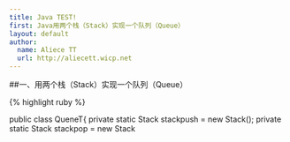 ```yaml
---
title: Java TEST!
first: Java用两个栈（Stack）实现一个队列（Queue）
layout: default
author:
  name: Aliece TT
  url: http://aliecett.wicp.net
---
```


##一、用两个栈（Stack）实现一个队列（Queue）

{% highlight ruby %}

public class QueneT{
	private static Stack<Object> stackpush = new Stack<Object>();
	private static Stack<Object> stackpop = new Stack<Object>();
	
	public void QueueT(){}
	
	public Object deQueue() {
		Object o ;
		if(stackpop.isEmpty()) {
			for(int i = 1,size=stackpush.size();i<size;i++) {
				stackpop.add(stackpush.pop());
			}
			o = stackpush.pop();
		} else {
			o = stackpop.pop();
		}
		
		return o;
	}
	
	public boolean isEmpty() {
		boolean bool = (stackpop.isEmpty() && stackpush.isEmpty());
		return bool;
	}
	
	public int size() {
		int size = stackpop.size()+ stackpush.size();
		return size;
	}
	
	public void addQueue(Object o) {
		stackpush.add(o);
	}
	
	public static void main(String[] args) {
		QueneT queue = new QueneT();
		
		queue.addQueue("1");
		queue.addQueue("2");
		queue.addQueue("3");
		
		System.out.println(queue.deQueue());
		queue.addQueue("4");
		System.out.println(queue.deQueue());
		System.out.println(queue.deQueue());
		System.out.println(queue.deQueue());
		System.out.println(queue.size());
	}

}

{% endhighlight %}

##二、换位字符串

{% highlight ruby %}

public class Anagrams {
	
	public static boolean isAnagrams(String str1, String str2) {
		boolean bool = true ;
		
		if(str1.length() == str2.length()) {
			int[] strs1 = new int [256];
			int[] strs2 = new int [256];
			
			for(int i =0,len=str1.length(); i<len; i++ ) {
				strs1[(int)str1.charAt(i)]++;
				strs2[(int)str2.charAt(i)]++;
			}
			
			for(int i=0;i<256;++i){
				if(strs1[i]!=strs2[i]){
					bool = false;
				}
			}
		} else {
			bool = false;
		}
		
		return bool;
	}
	
	public static void main(String[] args) {
		System.out.println(isAnagrams("aabbcc", "babcca"));
	}

}

{% endhighlight %}

##三、i++;++i;i--;--i;

i++：先赋值再自加；

++i：先自加再赋值;

i--：先赋值再自减；

--i：先自减再赋值.

{% highlight ruby %}

int i = 1;
i= ++i + i++ ;
System.out.println("i:"+i);//i:4

{% endhighlight %}

上面的这段代码，首先对i赋值为1，接下来进行运算i=++i + i++,我们可以把它抽象出来看成i=x+y，其中x为++i，y为i++，接着我们来运算x，即++i，然后对i先自加再赋值，那么x为2，i也为2，然后运算y，先把i赋值给y也就是2，然后对自加，那么此时的i为3，最后再赋值i=x+y=4。

接着看下面一段代码就很明白了

{% highlight ruby %}

int i = 1;
int j = ++i + i++ ;
System.out.println("j:"+j);//j:4
System.out.println("i:"+i);//i:3

{% endhighlight %}

##四、取N位小数

{% highlight ruby %}

public static float getF(int digits, double d) {
	NumberFormat nf = NumberFormat.getInstance();
	nf.setGroupingUsed(false);
	nf.setMaximumFractionDigits(digits);
	return Float.valueOf(nf.format(d));
}

public static void main(String[] args) {
	System.out.println(getF(4,(8.93-7.2)/7.2));
}

{% endhighlight %}

##五、链表的创建，添加以及去重

{% highlight ruby %}

class Node {
	Node next = null;
	int data;

	public Node(int d) {
		data = d;
	}

	void appendToTail(int d) {/* put data to tail */
		Node end = new Node(d);
		Node n = this;
		while (n.next != null) {
			n = n.next;
		}
		n.next = end;
	}

	Node deleteNode(Node head, int d) {
		Node n = head;
		if (n.data == d) {
			return head.next;/* moved head */
		}
		while (n.next != null) {
			if (n.next.data == d) {
				n.next = n.next.next;
				return head; /* head didn’t change */
			}
			n = n.next;
		}
		return head;
	}
	
	static void deleteDups(Node node) {
		Node previous = node;
		Hashtable<Integer, Boolean> table = new Hashtable<>();
		while(node!=null) {
			if(table.containsKey(node.data)) {
				previous.next = node.next;
			} else {
				table.put(node.data, true);
				previous = node;
		    }
			node = node.next;
		}
		
	}
	
	public static void deleteDups2(Node head) {
	    if (head == null) return;
	    Node previous = head;
	    Node current = previous.next;
	    while (current != null) {
	      Node runner = head;
	      while (runner != current) { // Check for earlier dups
	        if (runner.data == current.data) {
	          Node tmp = current.next; // remove current
	          previous.next = tmp; 
	          current = tmp; // update current to next node
	          break; // all other dups have already been removed
	        }
	        runner = runner.next;
	      }
	      if (runner == current) { // current not updated - update now
	        previous = current;
	        current = current.next;
	      }
	    }
	 }
	
	public static void main(String[] args) {
		Node head = new Node(1);
		
		head.appendToTail(2);
		head.appendToTail(3);
		head.appendToTail(4);
		head.appendToTail(3);
		
		deleteDups(head);
		
		while(head!=null) {
			System.out.println(head.data);
			head = head.next;
		}
		
		
	}
}

{% endhighlight %}

关于怎么来创建、添加和删除节点我这边都不说了，都是很简单的。我要说的是关于去重的两种方法的效率，第一种很简单，一般的人都能够想得出来，但是他使用了hashtable这么一个数据结构，频繁的IO都会是性能的无形杀手，所以这个效率会很低，接下来说说第二种，首先他会定义两个节点，一个是precious，一个是current，很简单，就是当前处于的节点和当前节点的父节点，然后做什么呢，就是从head到current节点遍历，如果遇到重复的就去重，没有的话，就把current节点向前移动一位，这样遍历一遍就能够完成去重了，效率明显比第一种要来的高。

找出倒数第N个节点：

{% highlight ruby %}

static Node nthToLast(Node head, int n) {
    if (head == null || n < 1) {
      return null;
    }
    Node p1 = head;
    Node p2 = head;
    for (int j = 0; j < n - 1; ++j) { // skip n-1 steps ahead
      if (p2 == null) {
        return null; // not found since list size < n
      }
      p2 = p2.next;
    }
    while (p2.next != null) {
      p1 = p1.next;
      p2 = p2.next;
      }
      return p1;
  }
  
{% endhighlight %}

大致的思想就是先p1遍历到正数第N个位置，然后于p2一起遍历到结尾，那么此时P2处的位置便是倒数第N位置。还有一种思维就是计算Node总的长度m，那么倒数第N个位置就是m-n+1。

##六、try-catch-finally

<p><img src="/assets/images/try-finally.jpg"></p>

<p><img src="/assets/images/try-finally-1.jpg"></p>

执行结果是4 4说明finally优先于return执行